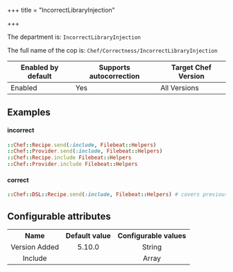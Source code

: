 +++
title = "IncorrectLibraryInjection"

+++

<!-- This content is automatically generated. See https://github.com/chef/chef-web-docs/blob/main/generated/README.md -->

The department is: `IncorrectLibraryInjection`

The full name of the cop is: `Chef/Correctness/IncorrectLibraryInjection`

| Enabled by default | Supports autocorrection | Target Chef Version |
| --- | --- | --- |
| Enabled | Yes | All Versions |

## Examples


#### incorrect

```ruby
::Chef::Recipe.send(:include, Filebeat::Helpers)
::Chef::Provider.send(:include, Filebeat::Helpers)
::Chef::Recipe.include Filebeat::Helpers
::Chef::Provider.include Filebeat::Helpers
```

#### correct

```ruby
::Chef::DSL::Recipe.send(:include, Filebeat::Helpers) # covers previous Recipe & Provider classes
```

## Configurable attributes

<table>
<tbody><tr>
<th>Name</th>
<th>Default value</th>
<th>Configurable values</th>
</tr>
<tr>
<td style="text-align:center">Version Added</td>
<td style="text-align:center">5.10.0</td>
<td style="text-align:center">String</td>
</tr>
<tr><td style="text-align:center">Include</td>
<td style="text-align:center"><ul>
</ul>
</td>
<td style="text-align:center">Array</td>
</tr></tbody></table>

